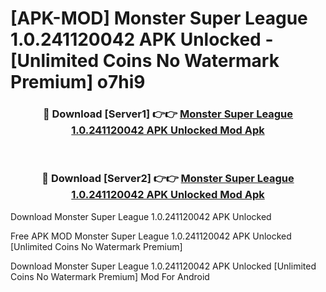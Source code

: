 # [APK-MOD] Monster Super League 1.0.241120042 APK Unlocked - [Unlimited Coins No Watermark Premium] o7hi9



<div align="center">
<h3>🔴 Download [Server1] 👉👉 <a href="https://momento.my/?title=Monster_Super_League_1.0.241120042_APK_Unlocked">Monster Super League 1.0.241120042 APK Unlocked Mod Apk</a></h3><br>

<h3>🔴 Download [Server2] 👉👉 <a href="https://momento.my/?title=Monster_Super_League_1.0.241120042_APK_Unlocked">Monster Super League 1.0.241120042 APK Unlocked Mod Apk</a></h3>
</div>



Download Monster Super League 1.0.241120042 APK Unlocked 

Free APK MOD Monster Super League 1.0.241120042 APK Unlocked [Unlimited Coins No Watermark Premium]

Download Monster Super League 1.0.241120042 APK Unlocked [Unlimited Coins No Watermark Premium] Mod For Android
